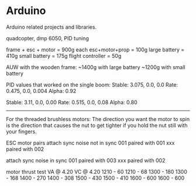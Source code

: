 # Arduino
Arduino related projects and libraries. 

quadcopter, dmp 6050, PID tuning

frame + esc + motor = 900g
each esc+motor+prop = 100g
large battery = 410g
small battery = 175g
flight controller = 50g

AUW with the wooden frame:
~1400g with large battery
~1200g with small battery

PID values that worked on the single boom:
Stable: 3.075, 0.0, 0.0
Rate: 0.475, 0.0, 0.004
Alpha: 0.92

Stable: 3.11, 0.0, 0.00
Rate: 0.515, 0.0, 0.08
Alpha: 0.80



-----
For the threaded brushless motors:
The direction you want the motor to spin is the direction that causes the nut to get tighter if you hold the nut still with your fingers.


ESC motor pairs
attach sync noise not in sync
001 paired with 001
xxx paired with 002

attach sync noise in sync 
001 paired with 003
xxx paired with 002

motor thrust test
VA @ 4.20		VC @ 4.20
1210 -  60		1210 -  68
1300 - 180		1300 - 168
1400 - 270		1400 - 308
1500 - 430		1500 - 410
1600 - 600		1600 - 600
